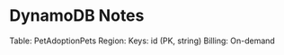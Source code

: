 # DynamoDB Notes
Table: PetAdoptionPets
Region: <YOUR-REGION>
Keys: id (PK, string)
Billing: On-demand
